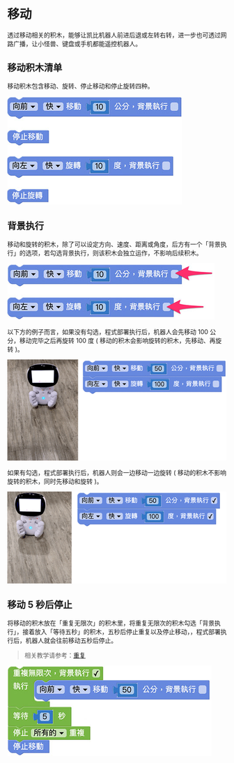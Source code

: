 # 移动

透过移动相关的积木，能够让凯比机器人前进后退或左转右转，进一步也可透过网路广播，让小怪兽、键盘或手机都能遥控机器人。

## 移动积木清单

移动积木包含移动、旋转、停止移动和停止旋转四种。

![凯比物联网教室 - 移动](../../../../media/zh-cn/kebbi/robot/move-01.jpg)

## 背景执行

移动和旋转的积木，除了可以设定方向、速度、距离或角度，后方有一个「背景执行」的选项，若勾选背景执行，则该积木会独立运作，不影响后续积木。

![凯比物联网教室 - 移动](../../../../media/zh-cn/kebbi/robot/move-02.jpg)

以下方的例子而言，如果没有勾选，程式部署执行后，机器人会先移动 100 公分，移动完毕之后再旋转 100 度 ( 移动的积木会影响旋转的积木，先移动、再旋转 )。

![凯比物联网教室 - 移动](../../../../media/zh-cn/kebbi/robot/move-03.gif)

如果有勾选，程式部署执行后，机器人则会一边移动一边旋转 ( 移动的积木不影响旋转的积木，同时先移动和旋转 )。

![凯比物联网教室 - 移动](../../../../media/zh-cn/kebbi/robot/move-04.gif)

## 移动 5 秒后停止

将移动的积木放在「重复无限次」的积木里，将重复无限次的积木勾选「背景执行」，接着放入「等待五秒」的积木，五秒后停止重复以及停止移动，，程式部署执行后，机器人就会往前移动五秒后停止。

> 相关教学请参考：[重复](../../education/basic/loop.html)

![凯比物联网教室 - 移动](../../../../media/zh-cn/kebbi/robot/move-05.jpg)





